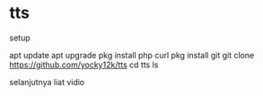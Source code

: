 # tts

setup

apt update
apt upgrade
pkg install php curl
pkg install git
git clone https://github.com/yocky12k/tts
cd tts
ls

selanjutnya liat vidio
